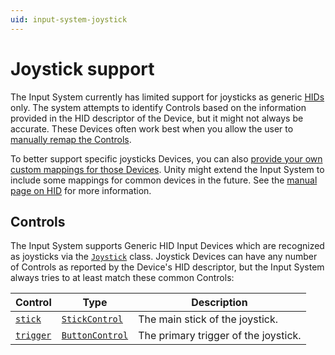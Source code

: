 ```yaml
---
uid: input-system-joystick
---
```

# Joystick support

The Input System currently has limited support for joysticks as generic [HIDs](HID.md) only. The system attempts to identify Controls based on the information provided in the HID descriptor of the Device, but it might not always be accurate. These Devices often work best when you allow the user to [manually remap the Controls](../api/UnityEngine.InputSystem.InputActionRebindingExtensions.html).

To better support specific joysticks Devices, you can also [provide your own custom mappings for those Devices](HID.md#creating-a-custom-device-layout). Unity might extend the Input System to include some mappings for common devices in the future. See the [manual page on HID](HID.md) for more information.

## Controls

The Input System supports Generic HID Input Devices which are recognized as joysticks via the [`Joystick`](../api/UnityEngine.InputSystem.Joystick.html) class. Joystick Devices can have any number of Controls as reported by the Device's HID descriptor, but the Input System always tries to at least match these common Controls:

|Control|Type|Description|
|-------|----|-----------|
|[`stick`](../api/UnityEngine.InputSystem.Joystick.html#UnityEngine_InputSystem_Joystick_stick)|[`StickControl`](../api/UnityEngine.InputSystem.Controls.StickControl.html)|The main stick of the joystick.|
|[`trigger`](../api/UnityEngine.InputSystem.Joystick.html#UnityEngine_InputSystem_Joystick_trigger)|[`ButtonControl`](../api/UnityEngine.InputSystem.Controls.ButtonControl.html)|The primary trigger of the joystick.|
